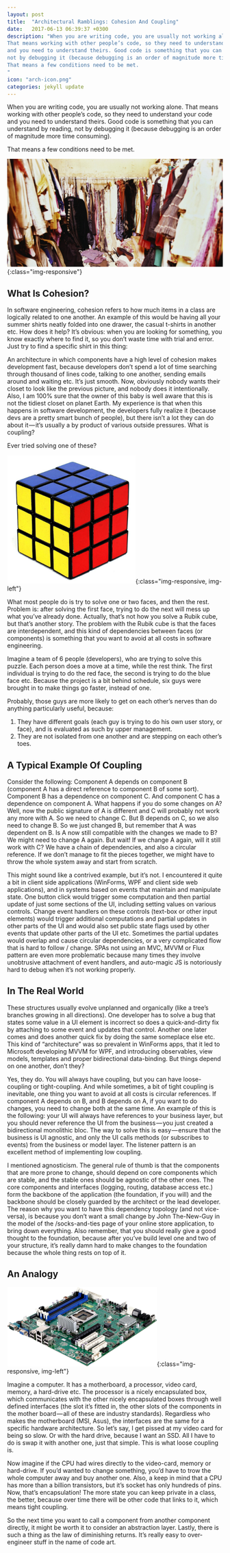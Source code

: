 ```yaml
---
layout: post
title:  "Architectural Ramblings: Cohesion And Coupling"
date:   2017-06-13 06:39:37 +0300
description: "When you are writing code, you are usually not working alone. 
That means working with other people’s code, so they need to understand your code 
and you need to understand theirs. Good code is something that you can understand by reading, 
not by debugging it (because debugging is an order of magnitude more time consuming). 
That means a few conditions need to be met.
"
icon: "arch-icon.png"
categories: jekyll update
---
```


When you are writing code, you are usually not working alone. That means working with other people’s code, so they need to understand your code and you need to understand theirs. Good code is something that you can understand by reading, not by debugging it (because debugging is an order of magnitude more time consuming). 

That means a few conditions need to be met.

![image-title-here](/images/closet.jpeg){:class="img-responsive"}

## What Is Cohesion?

In software engineering, cohesion refers to how much items in a class are logically related to one another. An example of this would be having all your summer shirts neatly folded into one drawer, the casual t-shirts in another etc. How does it help? It’s obvious: when you are looking for something, you know exactly where to find it, so you don’t waste time with trial and error. Just try to find a specific shirt in this thing:

An architecture in which components have a high level of cohesion makes development fast, because developers don’t spend a lot of time searching through thousand of lines code, talking to one another, sending emails around and waiting etc. It’s just smooth. Now, obviously nobody wants their closet to look like the previous picture, and nobody does it intentionally. Also, I am 100% sure that the owner of this baby is well aware that this is not the tidiest closet on planet Earth. My experience is that when this happens in software development, the developers fully realize it (because devs are a pretty smart bunch of people), but there isn’t a lot they can do about it — it’s usually a by product of various outside pressures. What is coupling?

Ever tried solving one of these?

![image-title-here](/images/rubik.png){:class="img-responsive, img-left"}

What most people do is try to solve one or two faces, and then the rest. Problem is: after solving the first face, trying to do the next will mess up what you’ve already done. Actually, that’s not how you solve a Rubik cube, but that’s another story. The problem with the Rubik cube is that the faces are interdependent, and this kind of dependencies between faces (or components) is something that you want to avoid at all costs in software engineering.

Imagine a team of 6 people (developers), who are trying to solve this puzzle. Each person does a move at a time, while the rest think. The first individual is trying to do the red face, the second is trying to do the blue face etc. Because the project is a bit behind schedule, six guys were brought in to make things go faster, instead of one. 

Probably, those guys are more likely to get on each other’s nerves than do anything particularly useful, because:

1. They have different goals (each guy is trying to do his own user story, or face), and is evaluated as such by upper management.
2. They are not isolated from one another and are stepping on each other’s toes.

## A Typical Example Of Coupling

Consider the following: Component A depends on component B (component A has a direct reference to component B of some sort). Component B has a dependence on component C. And component C has a dependence on component A. What happens if you do some changes on A? Well, now the public signature of A is different and C will probably not work any more with A. So we need to change C. But B depends on C, so we also need to change B. So we just changed B, but remember that A was dependent on B. Is A now still compatible with the changes we made to B? We might need to change A again. But wait! If we change A again, will it still work with C? We have a chain of dependencies, and also a circular reference. If we don’t manage to fit the pieces together, we might have to throw the whole system away and start from scratch.

This might sound like a contrived example, but it’s not. I encountered it quite a bit in client side applications (WinForms, WPF and client side web applications), and in systems based on events that maintain and manipulate state. One button click would trigger some computation and then partial update of just some sections of the UI, including setting values on various controls. Change event handlers on these controls (text-box or other input elements) would trigger additional computations and partial updates in other parts of the UI and would also set public state flags used by other events that update other parts of the UI etc. Sometimes the partial updates would overlap and cause circular dependencies, or a very complicated flow that is hard to follow / change. SPAs not using an MVC, MVVM or Flux pattern are even more problematic because many times they involve unobtrusive attachment of event handlers, and auto-magic JS is notoriously hard to debug when it’s not working properly.

## In The Real World

These structures usually evolve unplanned and organically (like a tree’s branches growing in all directions). One developer has to solve a bug that states some value in a UI element is incorrect so does a quick-and-dirty fix by attaching to some event and updates that control. Another one later comes and does another quick fix by doing the same someplace else etc. This kind of “architecture” was so prevalent in WinForms apps, that it led to Microsoft developing MVVM for WPF, and introducing observables, view models, templates and proper bidirectional data-binding.
But things depend on one another, don’t they?

Yes, they do. You will always have coupling, but you can have loose-coupling or tight-coupling. And while sometimes, a bit of tight coupling is inevitable, one thing you want to avoid at all costs is circular references. If component A depends on B, and B depends on A, if you want to do changes, you need to change both at the same time. An example of this is the following: your UI will always have references to your business layer, but you should never reference the UI from the business — you just created a bidirectional monolithic bloc. The way to solve this is easy — ensure that the business is UI agnostic, and only the UI calls methods (or subscribes to events) from the business or model layer. The listener pattern is an excellent method of implementing low coupling.

I mentioned agnosticism. The general rule of thumb is that the components that are more prone to change, should depend on core components which are stable, and the stable ones should be agnostic of the other ones. The core components and interfaces (logging, routing, database access etc.) form the backbone of the application (the foundation, if you will) and the backbone should be closely guarded by the architect or the lead developer. The reason why you want to have this dependency topology (and not vice-versa), is because you don’t want a small change by John The-New-Guy in the model of the /socks-and-ties page of your online store application, to bring down everything. Also remember, that you should really give a good thought to the foundation, because after you’ve build level one and two of your structure, it’s really damn hard to make changes to the foundation because the whole thing rests on top of it.

## An Analogy

![image-title-here](/images/motherboard.png){:class="img-responsive, img-left"}

Imagine a computer. It has a motherboard, a processor, video card, memory, a hard-drive etc. The processor is a nicely encapsulated box, which communicates with the other nicely encapsulated boxes through well defined interfaces (the slot it’s fitted in, the other slots of the components in the mother board — all of these are industry standards). Regardless who makes the motherboard (MSI, Asus), the interfaces are the same for a specific hardware architecture. So let’s say, I get pissed at my video card for being so slow. Or with the hard drive, because I want an SSD. All I have to do is swap it with another one, just that simple. This is what loose coupling is. 

Now imagine if the CPU had wires directly to the video-card, memory or hard-drive. If you’d wanted to change something, you’d have to trow the whole computer away and buy another one. Also, a keep in mind that a CPU has more than a billion transistors, but it’s socket has only hundreds of pins. Now, that’s encapsulation! The more state you can keep private in a class, the better, because over time there will be other code that links to it, which means tight coupling.

So the next time you want to call a component from another component directly, it might be worth it to consider an abstraction layer. Lastly, there is such a thing as the law of diminishing returns. It’s really easy to over-engineer stuff in the name of code art.

